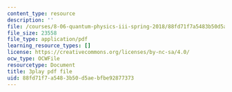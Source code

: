 ```yaml
---
content_type: resource
description: ''
file: /courses/8-06-quantum-physics-iii-spring-2018/88fd71f7a5483b50d5aebfbe92877373_OCbC7fRsL7k.pdf
file_size: 23558
file_type: application/pdf
learning_resource_types: []
license: https://creativecommons.org/licenses/by-nc-sa/4.0/
ocw_type: OCWFile
resourcetype: Document
title: 3play pdf file
uid: 88fd71f7-a548-3b50-d5ae-bfbe92877373
---
```

